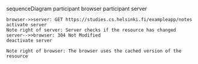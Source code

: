 sequenceDiagram
    participant browser
    participant server

    browser->>server: GET https://studies.cs.helsinki.fi/exampleapp/notes
    activate server
    Note right of server: Server checks if the resource has changed
    server-->>browser: 304 Not Modified
    deactivate server

    Note right of browser: The browser uses the cached version of the resource
